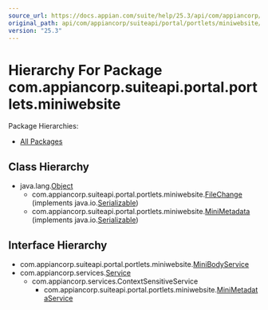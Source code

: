 ```yaml
---
source_url: https://docs.appian.com/suite/help/25.3/api/com/appiancorp/suiteapi/portal/portlets/miniwebsite/package-tree.html
original_path: api/com/appiancorp/suiteapi/portal/portlets/miniwebsite/package-tree.html
version: "25.3"
---
```


# Hierarchy For Package com.appiancorp.suiteapi.portal.portlets.miniwebsite

Package Hierarchies:

-   [All Packages](../../../../../../overview-tree.html)

## Class Hierarchy

-   java.lang.[Object](https://docs.oracle.com/en/java/javase/17/docs/api/java.base/java/lang/Object.html "class or interface in java.lang")
    -   com.appiancorp.suiteapi.portal.portlets.miniwebsite.[FileChange](FileChange.html "class in com.appiancorp.suiteapi.portal.portlets.miniwebsite") (implements java.io.[Serializable](https://docs.oracle.com/en/java/javase/17/docs/api/java.base/java/io/Serializable.html "class or interface in java.io"))
    -   com.appiancorp.suiteapi.portal.portlets.miniwebsite.[MiniMetadata](MiniMetadata.html "class in com.appiancorp.suiteapi.portal.portlets.miniwebsite") (implements java.io.[Serializable](https://docs.oracle.com/en/java/javase/17/docs/api/java.base/java/io/Serializable.html "class or interface in java.io"))

## Interface Hierarchy

-   com.appiancorp.suiteapi.portal.portlets.miniwebsite.[MiniBodyService](MiniBodyService.html "interface in com.appiancorp.suiteapi.portal.portlets.miniwebsite")
-   com.appiancorp.services.[Service](../../../../services/Service.html "interface in com.appiancorp.services")
    -   com.appiancorp.services.ContextSensitiveService
        -   com.appiancorp.suiteapi.portal.portlets.miniwebsite.[MiniMetadataService](MiniMetadataService.html "interface in com.appiancorp.suiteapi.portal.portlets.miniwebsite")